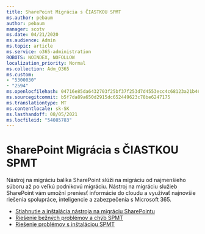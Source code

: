 ```yaml
---
title: SharePoint Migrácia s ČIASTKOU SPMT
ms.author: pebaum
author: pebaum
manager: scotv
ms.date: 04/21/2020
ms.audience: Admin
ms.topic: article
ms.service: o365-administration
ROBOTS: NOINDEX, NOFOLLOW
localization_priority: Normal
ms.collection: Adm_O365
ms.custom:
- "5300030"
- "2594"
ms.openlocfilehash: 04716e85da6432703f25bf37f253d7d4553ecc4c68123a21b46fbb4501bccf2d
ms.sourcegitcommit: b5f7da89a650d2915dc652449623c78be6247175
ms.translationtype: MT
ms.contentlocale: sk-SK
ms.lasthandoff: 08/05/2021
ms.locfileid: "54085783"
---
```

# <a name="sharepoint-migration-with-spmt"></a>SharePoint Migrácia s ČIASTKOU SPMT

Nástroj na migráciu balíka SharePoint slúži na migráciu od najmenšieho súboru až po veľkú podnikovú migráciu. Nástroj na migráciu služieb SharePoint vám umožní preniesť informácie do cloudu a využívať najnovšie riešenia spolupráce, inteligencie a zabezpečenia s Microsoft 365.

- [Stiahnutie a inštalácia nástroja na migráciu SharePointu](https://docs.microsoft.com/sharepointmigration/introducing-the-sharepoint-migration-tool)
- [Riešenie bežných problémov a chýb SPMT](https://docs.microsoft.com/sharepointmigration/troubleshooting-common-spmt-issues)
- [Riešenie problémov s inštaláciou SPMT](https://docs.microsoft.com/sharepointmigration/spmt-install-issues#troubleshooting-spmt-installation-issues)
